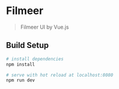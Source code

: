 # Filmeer

> Filmeer UI by Vue.js

## Build Setup

``` bash
# install dependencies
npm install

# serve with hot reload at localhost:8080
npm run dev